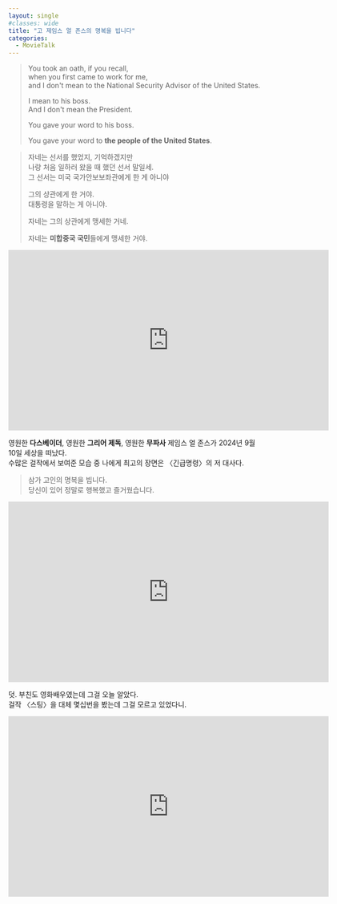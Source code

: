 ```yaml
---
layout: single
#classes: wide
title: "고 제임스 얼 존스의 명복을 빕니다"
categories:
  - MovieTalk
---
```


> You took an oath, if you recall,\
> when you first came to work for me,\
> and I don't mean to the National Security Advisor of the United States.
>
> I mean to his boss.\
> And I don't mean the President.
>
> You gave your word to his boss.
>
> You gave your word to **the people of the United States**.

> 자네는 선서를 했었지, 기억하겠지만\
> 나랑 처음 일하러 왔을 때 했던 선서 말일세.\
> 그 선서는 미국 국가안보보좌관에게 한 게 아니야
>
> 그의 상관에게 한 거야.\
> 대통령을 말하는 게 아니야.
>
> 자네는 그의 상관에게 맹세한 거네.
>
> 자네는 **미합중국 국민**들에게 맹세한 거야.

<iframe width="640" height="360" src="https://www.youtube-nocookie.com/embed/HppKwvQMZ4M?controls=0&start=58" frameborder="0" allowfullscreen></iframe>

영원한 **다스베이더**, 영원한 **그리어 제독**, 영원한 **무파사** 제임스 얼 존스가 2024년 9월 10일 세상을 떠났다.\
수많은 걸작에서 보여준 모습 중 나에게 최고의 장면은 〈긴급명령〉의 저 대사다.

<div class="quoteMachine">
  <div class="theQuoteLeft">
    <blockquote><span class="quotationMark quotationMark--left"></span >
삼가 고인의 명복을 빕니다.<br />당신이 있어 정말로 행복했고 즐거웠습니다.
    <span class="quotationMark quotationMark--right"></span ></blockquote>
  </div>
</div>

<iframe width="640" height="360" src="https://www.youtube-nocookie.com/embed/kS44H2zcm4Q?controls=0" frameborder="0" allowfullscreen></iframe>

덧. 부친도 영화배우였는데 그걸 오늘 알았다.\
걸작 〈스팅〉을 대체 몇십번을 봤는데 그걸 모르고 있었다니.

<iframe width="640" height="360" src="https://www.youtube-nocookie.com/embed/gPCbBWltU60?controls=0" frameborder="0" allowfullscreen></iframe>

